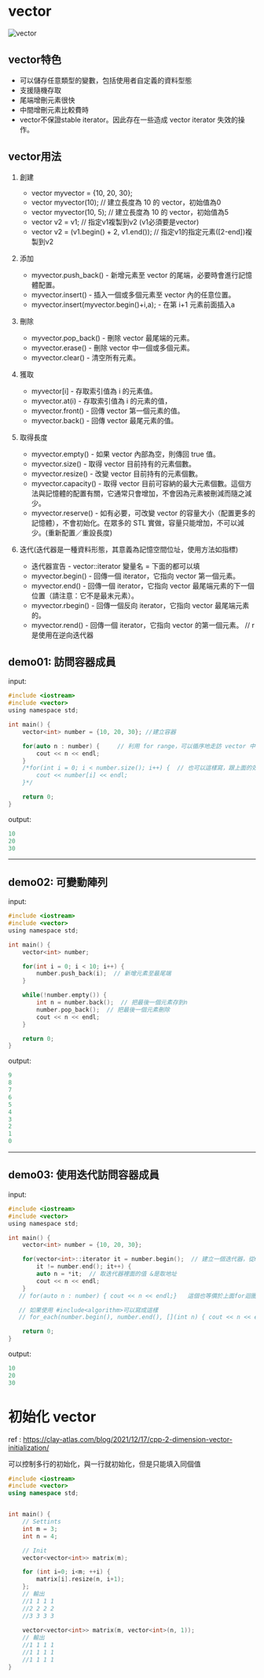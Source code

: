# vector

![vector](https://github.com/stereomp3/note/raw/main/picture/c%2B%2B/vector01.png)

## vector特色

- 可以儲存任意類型的變數，包括使用者自定義的資料型態
- 支援隨機存取
- 尾端增刪元素很快
- 中間增刪元素比較費時
- vector不保證stable iterator。因此存在一些造成 vector iterator 失效的操作。

## vector用法

1. 創建
   
    - vector myvector = {10, 20, 30};
    - vector myvector(10); // 建立長度為 10 的 vector，初始值為0
    - vector myvector(10, 5); // 建立長度為 10 的 vector，初始值為5
    - vector v2 = v1; // 指定v1複製到v2 (v1必須要是vector)
    - vector v2 = (v1.begin() + 2, v1.end()); // 指定v1的指定元素([2-end])複製到v2
2. 添加
   
    - myvector.push_back() - 新增元素至 vector 的尾端，必要時會進行記憶體配置。
    - myvector.insert() - 插入一個或多個元素至 vector 內的任意位置。
    - myvector.insert(myvector.begin()+i,a); - 在第 i+1 元素前面插入a
3. 刪除
   
    - myvector.pop_back() - 刪除 vector 最尾端的元素。
    - myvector.erase() - 刪除 vector 中一個或多個元素。
    - myvector.clear() - 清空所有元素。
4. 獲取
   
    - myvector[i] - 存取索引值為 i 的元素值。
    - myvector.at(i) - 存取索引值為 i 的元素的值，
    - myvector.front() - 回傳 vector 第一個元素的值。
    - myvector.back() - 回傳 vector 最尾元素的值。
5. 取得長度
   
    - myvector.empty() - 如果 vector 內部為空，則傳回 true 值。
    - myvector.size() - 取得 vector 目前持有的元素個數。
    - myvector.resize() - 改變 vector 目前持有的元素個數。
    - myvector.capacity() - 取得 vector 目前可容納的最大元素個數。這個方法與記憶體的配置有關，它通常只會增加，不會因為元素被刪減而隨之減少。
    - myvector.reserve() - 如有必要，可改變 vector 的容量大小（配置更多的記憶體），不會初始化。在眾多的 STL 實做，容量只能增加，不可以減少。(重新配置／重設長度)
6. 迭代(迭代器是一種資料形態，其意義為記憶空間位址，使用方法如指標)
   
    - 迭代器宣告 - vector::iterator 變量名 = 下面的都可以填
    - myvector.begin() - 回傳一個 iterator，它指向 vector 第一個元素。
    - myvector.end() - 回傳一個 iterator，它指向 vector 最尾端元素的下一個位置（請注意：它不是最末元素）。
    - myvector.rbegin() - 回傳一個反向 iterator，它指向 vector 最尾端元素的。
    - myvector.rend() - 回傳一個 iterator，它指向 vector 的第一個元素。 // r是使用在逆向迭代器

## demo01: 訪問容器成員

input:

```c
#include <iostream>
#include <vector>
using namespace std;

int main() {
    vector<int> number = {10, 20, 30}; //建立容器 

    for(auto n : number) {     // 利用 for range，可以循序地走訪 vector 中的元素，
        cout << n << endl;
    }
    /*for(int i = 0; i < number.size(); i++) {  // 也可以這樣寫，跟上面的效果一樣，number.size()可以取出陣列長度，跟python裡面len()用法很像
        cout << number[i] << endl;
    }*/

    return 0;
}

```

output:

```c
10
20
30
```

---

## demo02: 可變動陣列

input:

```c
#include <iostream>
#include <vector>
using namespace std;

int main() {
    vector<int> number;

    for(int i = 0; i < 10; i++) {
        number.push_back(i);  // 新增元素至最尾端
    }

    while(!number.empty()) {
        int n = number.back();  // 把最後一個元素存到n
        number.pop_back();  // 把最後一個元素刪除
        cout << n << endl;
    }

    return 0;
}
```

output:

```c
9
8
7
6
5
4
3
2
1
0
```

---

## demo03: 使用迭代訪問容器成員

input:

```c
#include <iostream>
#include <vector>
using namespace std;

int main() {
    vector<int> number = {10, 20, 30};

    for(vector<int>::iterator it = number.begin();  // 建立一個迭代器，從number的第一個位置開始
        it != number.end(); it++) {
        auto n = *it;  // 取迭代器裡面的值 &是取地址
        cout << n << endl;
    }
   // for(auto n : number) { cout << n << endl;}   這個也等價於上面for迴圈

   // 如果使用 #include<algorithm>可以寫成這樣
   // for_each(number.begin(), number.end(), [](int n) { cout << n << endl; });

    return 0;
}
```

output:

```c
10
20
30
```



# 初始化 vector

ref : https://clay-atlas.com/blog/2021/12/17/cpp-2-dimension-vector-initialization/

可以控制多行的初始化，與一行就初始化，但是只能填入同個值

```c++
#include <iostream>
#include <vector>
using namespace std;


int main() {
    // Settints
    int m = 3;
    int n = 4;

    // Init
    vector<vector<int>> matrix(m);

    for (int i=0; i<m; ++i) {
        matrix[i].resize(n, i+1);
    };
    // 輸出
    //1 1 1 1 
    //2 2 2 2 
    //3 3 3 3 
	
    vector<vector<int>> matrix(m, vector<int>(n, 1));
    // 輸出
    //1 1 1 1 
    //1 1 1 1 
    //1 1 1 1
}
```


